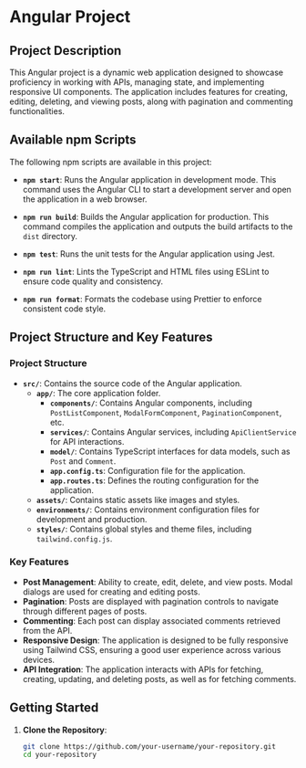 # Angular Project

## Project Description

This Angular project is a dynamic web application designed to showcase proficiency in working with APIs, managing state, and implementing responsive UI components. The application includes features for creating, editing, deleting, and viewing posts, along with pagination and commenting functionalities.

## Available npm Scripts

The following npm scripts are available in this project:

- **`npm start`**: Runs the Angular application in development mode. This command uses the Angular CLI to start a development server and open the application in a web browser.

- **`npm run build`**: Builds the Angular application for production. This command compiles the application and outputs the build artifacts to the `dist` directory.

- **`npm test`**: Runs the unit tests for the Angular application using Jest.

- **`npm run lint`**: Lints the TypeScript and HTML files using ESLint to ensure code quality and consistency.

- **`npm run format`**: Formats the codebase using Prettier to enforce consistent code style.

## Project Structure and Key Features

### Project Structure

- **`src/`**: Contains the source code of the Angular application.
  - **`app/`**: The core application folder.
    - **`components/`**: Contains Angular components, including `PostListComponent`, `ModalFormComponent`, `PaginationComponent`, etc.
    - **`services/`**: Contains Angular services, including `ApiClientService` for API interactions.
    - **`model/`**: Contains TypeScript interfaces for data models, such as `Post` and `Comment`.
    - **`app.config.ts`**: Configuration file for the application.
    - **`app.routes.ts`**: Defines the routing configuration for the application.
  - **`assets/`**: Contains static assets like images and styles.
  - **`environments/`**: Contains environment configuration files for development and production.
  - **`styles/`**: Contains global styles and theme files, including `tailwind.config.js`.

### Key Features

- **Post Management**: Ability to create, edit, delete, and view posts. Modal dialogs are used for creating and editing posts.
- **Pagination**: Posts are displayed with pagination controls to navigate through different pages of posts.
- **Commenting**: Each post can display associated comments retrieved from the API.
- **Responsive Design**: The application is designed to be fully responsive using Tailwind CSS, ensuring a good user experience across various devices.
- **API Integration**: The application interacts with APIs for fetching, creating, updating, and deleting posts, as well as for fetching comments.

## Getting Started

1. **Clone the Repository**:
   ```bash
   git clone https://github.com/your-username/your-repository.git
   cd your-repository
   ```

```

```
